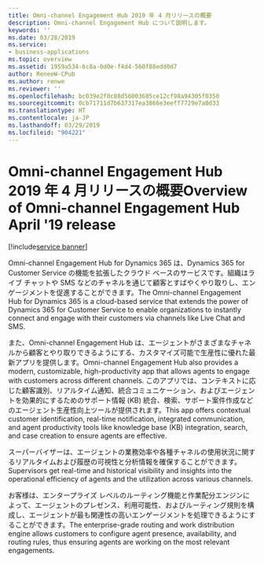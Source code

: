 ```yaml
---
title: Omni-channel Engagement Hub 2019 年 4 月リリースの概要
description: Omni-channel Engagement Hub について説明します。
keywords: ''
ms.date: 03/28/2019
ms.service:
- business-applications
ms.topic: overview
ms.assetid: 1959a534-6c8a-0d0e-f4d4-560f88edd0d7
author: ReneeW-CPub
ms.author: renwe
ms.reviewer: ''
ms.openlocfilehash: bc039e2f0c88d56003685ce12cf98a94305f0350
ms.sourcegitcommit: 0cb71711d7b637317ea3866e3eeff7729e7a0d33
ms.translationtype: HT
ms.contentlocale: ja-JP
ms.lasthandoff: 03/29/2019
ms.locfileid: "904221"
---
```

#  <a name="overview-of-omni-channel-engagement-hub-april-19-release"></a><span data-ttu-id="6814d-103">Omni-channel Engagement Hub 2019 年 4 月リリースの概要</span><span class="sxs-lookup"><span data-stu-id="6814d-103">Overview of Omni-channel Engagement Hub April '19 release</span></span>
[!include[service banner](../../includes/service.md)]

<span data-ttu-id="6814d-104">Omni-channel Engagement Hub for Dynamics 365 は、Dynamics 365 for Customer Service の機能を拡張したクラウド ベースのサービスです。組織はライブ チャットや SMS などのチャネルを通じて顧客とすばやくやり取りし、エンゲージメントを促進することができます。</span><span class="sxs-lookup"><span data-stu-id="6814d-104">The Omni-channel Engagement Hub for Dynamics 365 is a cloud-based service that extends the power of Dynamics 365 for Customer Service to enable organizations to instantly connect and engage with their customers via channels like Live Chat and SMS.</span></span>

<span data-ttu-id="6814d-105">また、Omni-channel Engagement Hub は、エージェントがさまざまなチャネルから顧客とやり取りできるようにする、カスタマイズ可能で生産性に優れた最新アプリを提供します。</span><span class="sxs-lookup"><span data-stu-id="6814d-105">Omni-channel Engagement Hub also provides a modern, customizable, high-productivity app that allows agents to engage with customers across different channels.</span></span> <span data-ttu-id="6814d-106">このアプリでは、コンテキストに応じた顧客識別、リアルタイム通知、統合コミュニケーション、およびエージェントを効果的にするためのサポート情報 (KB) 統合、検索、サポート案件作成などのエージェント生産性向上ツールが提供されます。</span><span class="sxs-lookup"><span data-stu-id="6814d-106">This app offers contextual customer identification, real-time notification, integrated communication, and agent productivity tools like knowledge base (KB) integration, search, and case creation to ensure agents are effective.</span></span> 

<span data-ttu-id="6814d-107">スーパーバイザーは、エージェントの業務効率や各種チャネルの使用状況に関するリアルタイムおよび履歴の可視性と分析情報を確保することができます。</span><span class="sxs-lookup"><span data-stu-id="6814d-107">Supervisors get real-time and historical visibility and insights into the operational efficiency of agents and the utilization across various channels.</span></span> 

<span data-ttu-id="6814d-108">お客様は、エンタープライズ レベルのルーティング機能と作業配分エンジンによって、エージェントのプレゼンス、利用可能性、およびルーティング規則を構成し、エージェントが最も関連性の高いエンゲージメントを処理できるようにすることができます。</span><span class="sxs-lookup"><span data-stu-id="6814d-108">The enterprise-grade routing and work distribution engine allows customers to configure agent presence, availability, and routing rules, thus ensuring agents are working on the most relevant engagements.</span></span>
